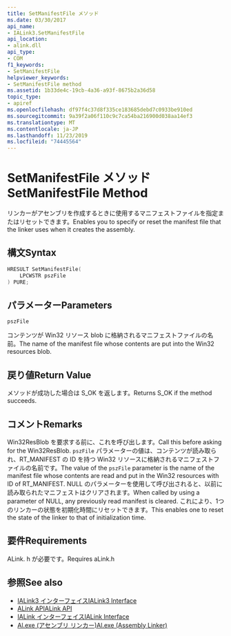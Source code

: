 ```yaml
---
title: SetManifestFile メソッド
ms.date: 03/30/2017
api_name:
- IALink3.SetManifestFile
api_location:
- alink.dll
api_type:
- COM
f1_keywords:
- SetManifestFile
helpviewer_keywords:
- SetManifestFile method
ms.assetid: 1b33de4c-19cb-4a36-a93f-8675b2a36d58
topic_type:
- apiref
ms.openlocfilehash: df97f4c37d8f335ce183685debd7c0933be910ed
ms.sourcegitcommit: 9a39f2a06f110c9c7ca54ba216900d038aa14ef3
ms.translationtype: MT
ms.contentlocale: ja-JP
ms.lasthandoff: 11/23/2019
ms.locfileid: "74445564"
---
```

# <a name="setmanifestfile-method"></a><span data-ttu-id="43b34-102">SetManifestFile メソッド</span><span class="sxs-lookup"><span data-stu-id="43b34-102">SetManifestFile Method</span></span>
<span data-ttu-id="43b34-103">リンカーがアセンブリを作成するときに使用するマニフェストファイルを指定またはリセットできます。</span><span class="sxs-lookup"><span data-stu-id="43b34-103">Enables you to specify or reset the manifest file that the linker uses when it creates the assembly.</span></span>  
  
## <a name="syntax"></a><span data-ttu-id="43b34-104">構文</span><span class="sxs-lookup"><span data-stu-id="43b34-104">Syntax</span></span>  
  
```cpp  
HRESULT SetManifestFile(  
    LPCWSTR pszFile  
) PURE;  
```  
  
## <a name="parameters"></a><span data-ttu-id="43b34-105">パラメーター</span><span class="sxs-lookup"><span data-stu-id="43b34-105">Parameters</span></span>  
 `pszFile`  
  
 <span data-ttu-id="43b34-106">コンテンツが Win32 リソース blob に格納されるマニフェストファイルの名前。</span><span class="sxs-lookup"><span data-stu-id="43b34-106">The name of the manifest file whose contents are put into the Win32 resources blob.</span></span>  
  
## <a name="return-value"></a><span data-ttu-id="43b34-107">戻り値</span><span class="sxs-lookup"><span data-stu-id="43b34-107">Return Value</span></span>  
 <span data-ttu-id="43b34-108">メソッドが成功した場合は S_OK を返します。</span><span class="sxs-lookup"><span data-stu-id="43b34-108">Returns S_OK if the method succeeds.</span></span>  
  
## <a name="remarks"></a><span data-ttu-id="43b34-109">コメント</span><span class="sxs-lookup"><span data-stu-id="43b34-109">Remarks</span></span>  
 <span data-ttu-id="43b34-110">Win32ResBlob を要求する前に、これを呼び出します。</span><span class="sxs-lookup"><span data-stu-id="43b34-110">Call this before asking for the Win32ResBlob.</span></span> <span data-ttu-id="43b34-111">`pszFile` パラメーターの値は、コンテンツが読み取られ、RT_MANIFEST の ID を持つ Win32 リソースに格納されるマニフェストファイルの名前です。</span><span class="sxs-lookup"><span data-stu-id="43b34-111">The value of the `pszFile` parameter is the name of the manifest file whose contents are read and put in the Win32 resources with ID of RT_MANIFEST.</span></span> <span data-ttu-id="43b34-112">NULL のパラメーターを使用して呼び出されると、以前に読み取られたマニフェストはクリアされます。</span><span class="sxs-lookup"><span data-stu-id="43b34-112">When called by using a parameter of NULL, any previously read manifest is cleared.</span></span> <span data-ttu-id="43b34-113">これにより、1つのリンカーの状態を初期化時間にリセットできます。</span><span class="sxs-lookup"><span data-stu-id="43b34-113">This enables one to reset the state of the linker to that of initialization time.</span></span>  
  
## <a name="requirements"></a><span data-ttu-id="43b34-114">要件</span><span class="sxs-lookup"><span data-stu-id="43b34-114">Requirements</span></span>  
 <span data-ttu-id="43b34-115">ALink. h が必要です。</span><span class="sxs-lookup"><span data-stu-id="43b34-115">Requires aLink.h</span></span>  
  
## <a name="see-also"></a><span data-ttu-id="43b34-116">参照</span><span class="sxs-lookup"><span data-stu-id="43b34-116">See also</span></span>

- [<span data-ttu-id="43b34-117">IALink3 インターフェイス</span><span class="sxs-lookup"><span data-stu-id="43b34-117">IALink3 Interface</span></span>](ialink3-interface.md)
- [<span data-ttu-id="43b34-118">ALink API</span><span class="sxs-lookup"><span data-stu-id="43b34-118">ALink API</span></span>](index.md)
- [<span data-ttu-id="43b34-119">IALink インターフェイス</span><span class="sxs-lookup"><span data-stu-id="43b34-119">IALink Interface</span></span>](ialink-interface.md)
- [<span data-ttu-id="43b34-120">Al.exe (アセンブリ リンカー)</span><span class="sxs-lookup"><span data-stu-id="43b34-120">Al.exe (Assembly Linker)</span></span>](../../tools/al-exe-assembly-linker.md)
